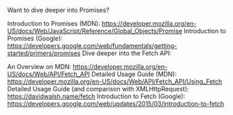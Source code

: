 Want to dive deeper into Promises?

Introduction to Promises (MDN): https://developer.mozilla.org/en-US/docs/Web/JavaScript/Reference/Global_Objects/Promise
Introduction to Promises (Google): https://developers.google.com/web/fundamentals/getting-started/primers/promises
Dive deeper into the Fetch API:

An Overview on MDN: https://developer.mozilla.org/en-US/docs/Web/API/Fetch_API
Detailed Usage Guide (MDN): https://developer.mozilla.org/en-US/docs/Web/API/Fetch_API/Using_Fetch
Detailed Usage Guide (and comparison with XMLHttpRequest): https://davidwalsh.name/fetch
Introduction to Fetch (Google): https://developers.google.com/web/updates/2015/03/introduction-to-fetch